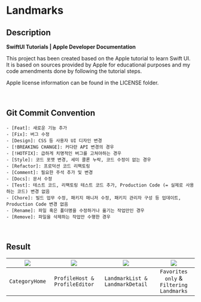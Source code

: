 # Landmarks

## Description
**SwiftUI Tutorials | Apple Developer Documentation**

This project has been created based on the Apple tutorial to learn Swift UI.
It is based on sources provided by Apple for educational purposes and my code amendments done by following the tutorial steps.

Apple license information can be found in the LICENSE folder.

<br>

## Git Commit Convention
```
- [Feat]: 새로운 기능 추가
- [Fix]: 버그 수정
- [Design]: CSS 등 사용자 UI 디자인 변경
- [!BREAKING CHANGE]: 커다란 API 변경의 경우
- [!HOTFIX]: 급하게 치명적인 버그를 고쳐야하는 경우
- [Style]: 코드 포맷 변경, 세미 콜론 누락, 코드 수정이 없는 경우
- [Refactor]: 프로덕션 코드 리팩토링
- [Comment]: 필요한 주석 추가 및 변경
- [Docs]: 문서 수정
- [Test]: 테스트 코드, 리팩토링 테스트 코드 추가, Production Code (= 실제로 사용하는 코드) 변경 없음
- [Chore]: 빌드 업무 수정, 패키지 매니저 수정, 패키지 관리자 구성 등 업데이트, Production Code 변경 없음
- [Rename]: 파일 혹은 폴더명을 수정하거나 옮기는 작업만인 경우
- [Remove]: 파일을 삭제하는 작업만 수행한 경우
```

<br>

## Result
|<img src="https://github.com/jphong1005/Landmarks/assets/52193695/cdfb7570-ff90-4ab0-aa45-1fcfc1aa01a6"></img>|<img src="https://github.com/jphong1005/Landmarks/assets/52193695/625fa9c9-20af-440b-a865-6e6ce3414d1a"></img>|<img src="https://github.com/jphong1005/Landmarks/assets/52193695/4295659a-41fc-49f4-ac93-eff2a59d6ad1"></img>|<img src="https://github.com/jphong1005/Landmarks/assets/52193695/c6703432-d20b-4bca-899c-8fe04048f86e"></img>
|:---:|:---:|:---:|:---:|
|`CategoryHome`|`ProfileHost & ProfileEditor`|`LandmarkList & LandmarkDetail`|`Favorites only` & `Filtering Landmarks`|

